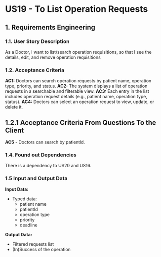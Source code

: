 # US19 - To List Operation Requests

## 1. Requirements Engineering

### 1.1. User Story Description

As a Doctor, I want to list/search operation requisitions, so that I see the details,
edit, and remove operation requisitions

### 1.2. Acceptance Criteria
**AC1:** Doctors can search operation requests by patient name, operation type, priority, and status.
**AC2:** The system displays a list of operation requests in a searchable and filterable view.
**AC3:** Each entry in the list includes operation request details (e.g., patient name, operation type,
status).
**AC4:** Doctors can select an operation request to view, update, or delete it.

## 1.2.1 Acceptance Criteria From Questions To the Client

**AC5** - Doctors can search by patientId.


### 1.4. Found out Dependencies

There is a dependency to US20 and US16.

### 1.5 Input and Output Data

**Input Data:**

* Typed data:
    * patient name
    * patientId
    * operation type
    * priority
    * deadline

**Output Data:**

* Filtered requests list
* (In)Success of the operation
